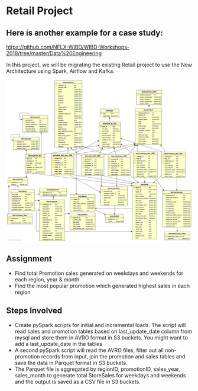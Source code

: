 # Retail Project

## Here is another example for a case study:
https://github.com/NFLX-WIBD/WIBD-Workshops-2018/tree/master/Data%20Engineering


In this project, we will be migrating the existing Retail project to use the New Architecture using Spark,
Airflow and Kafka.


![Alt text](foodmart.jpg)

## Assignment
*  Find total Promotion sales generated on weekdays and weekends for each region, year & month
* Find the most popular promotion which generated highest sales in each region
## Steps Involved
* Create pySpark scripts for initial and incremental loads. The script will read sales and
promotion tables based on last_update_date column from mysql and store them in AVRO
format in S3 buckets. You might want to add a last_update_date in the tables
* A second pySpark script will read the AVRO files, filter out all non-promotion records from
input, join the promotion and sales tables and save the data in Parquet format in S3 buckets.
* The Parquet file is aggregated by regionID, promotionID, sales_year, sales_month to generate
total StoreSales for weekdays and weekends and the output is saved as a CSV file in S3
buckets.
